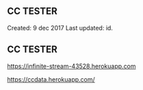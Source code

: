 

CC TESTER
----------

Created: 		9 dec 2017
Last updated:	id. 




CC TESTER
----------

https://infinite-stream-43528.herokuapp.com

https://ccdata.herokuapp.com/

